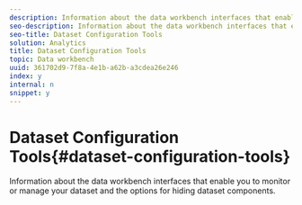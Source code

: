 ```yaml
---
description: Information about the data workbench interfaces that enable you to monitor or manage your dataset and the options for hiding dataset components.
seo-description: Information about the data workbench interfaces that enable you to monitor or manage your dataset and the options for hiding dataset components.
seo-title: Dataset Configuration Tools
solution: Analytics
title: Dataset Configuration Tools
topic: Data workbench
uuid: 361702d9-7f8a-4e1b-a62b-a3cdea26e246
index: y
internal: n
snippet: y
---
```


# Dataset Configuration Tools{#dataset-configuration-tools}

Information about the data workbench interfaces that enable you to monitor or manage your dataset and the options for hiding dataset components.

